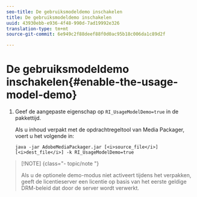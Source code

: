 ```yaml
---
seo-title: De gebruiksmodeldemo inschakelen
title: De gebruiksmodeldemo inschakelen
uuid: 43930ebb-e936-4f48-990d-7ad19992e326
translation-type: tm+mt
source-git-commit: 6e949c2f88deef88f0d0ac95b18c006da1c89d2f

---
```



# De gebruiksmodeldemo inschakelen{#enable-the-usage-model-demo}

1. Geef de aangepaste eigenschap op `RI_UsageModelDemo=true` in de pakkettijd.

   Als u inhoud verpakt met de opdrachtregeltool van Media Packager, voert u het volgende in:

   ```
   java -jar AdobeMediaPackager.jar [<i>source_file</i>] [<i>dest_file</i>] -k RI_UsageModelDemo=true
   ```

>[!NOTE] {class=&quot;- topic/note &quot;}
>
>Als u de optionele demo-modus niet activeert tijdens het verpakken, geeft de licentieserver een licentie op basis van het eerste geldige DRM-beleid dat door de server wordt verwerkt.


